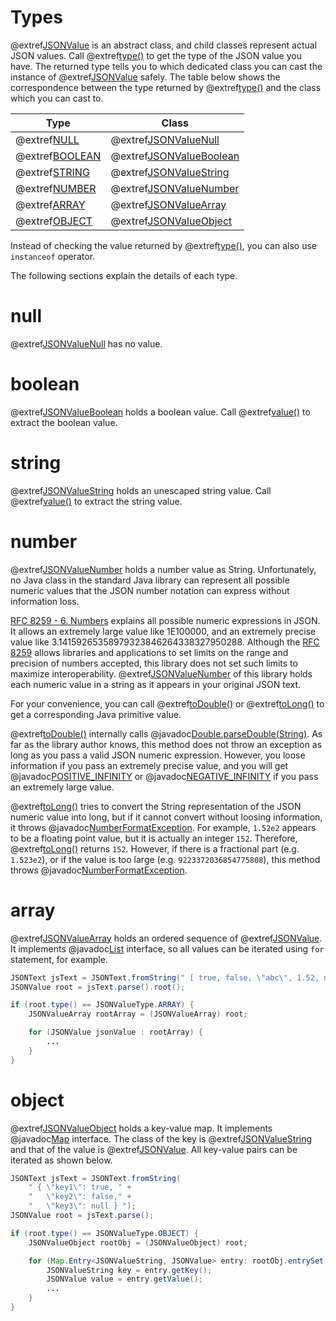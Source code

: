 # Types

@extref[JSONValue](javadoc:value/JSONValue.html) is an abstract class, and
child classes represent actual JSON values. Call
@extref[type()](javadoc:value/JSONValue.html#type()) to get the type of the
JSON value you have. The returned type tells you to which dedicated class 
you can cast the instance of @extref[JSONValue](javadoc:value/JSONValue.html)
safely. The table below shows the correspondence between the type returned
by @extref[type()](javadoc:value/JSONValue.html#type()) and the class which
you can cast to.

| Type                                                       | Class                                                          |
| ---------------------------------------------------------- | -------------------------------------------------------------- |
| @extref[NULL](javadoc:value/JSONValueType.html#NULL)       | @extref[JSONValueNull](javadoc:value/JSONValueNull.html)       |
| @extref[BOOLEAN](javadoc:value/JSONValueType.html#BOOLEAN) | @extref[JSONValueBoolean](javadoc:value/JSONValueBoolean.html) |
| @extref[STRING](javadoc:value/JSONValueType.html#STRING)   | @extref[JSONValueString](javadoc:value/JSONValueString.html)   |
| @extref[NUMBER](javadoc:value/JSONValueType.html#NUMBER)   | @extref[JSONValueNumber](javadoc:value/JSONValueNumber.html)   |
| @extref[ARRAY](javadoc:value/JSONValueType.html#ARRAY)     | @extref[JSONValueArray](javadoc:value/JSONValueArray.html)     |
| @extref[OBJECT](javadoc:value/JSONValueType.html#OBJECT)   | @extref[JSONValueObject](javadoc:value/JSONValueObject.html)   |

Instead of checking the value returned by
@extref[type()](javadoc:value/JSONValue.html#type()), you can also use `instanceof`
operator.

The following sections explain the details of each type.

# null

@extref[JSONValueNull](javadoc:value/JSONValueNull.html) has no value.

# boolean

@extref[JSONValueBoolean](javadoc:value/JSONValueBoolean.html) holds a boolean value.
Call @extref[value()](javadoc:value/JSONValueBoolean.html#value()) to extract the
boolean value.

# string

@extref[JSONValueString](javadoc:value/JSONValueString.html) holds an unescaped
string value. Call @extref[value()](javadoc:value/JSONValueString.html#value())
to extract the string value.

# number

@extref[JSONValueNumber](javadoc:value/JSONValueNumber.html) holds a number value
as String. Unfortunately, no Java class in the standard Java library can represent 
all possible numeric values that the JSON number notation can express without
information loss.
 
[RFC 8259 - 6. Numbers](https://tools.ietf.org/html/rfc8259#section-6) explains
all possible numeric expressions in JSON. It allows an extremely large value
like 1E100000, and an extremely precise value like 3.14159265358979323846264338327950288.
Although the [RFC 8259](https://tools.ietf.org/html/rfc8259#section-6) allows libraries
and applications to set limits on the range and precision of numbers accepted,
this library does not set such limits to maximize interoperability. 
@extref[JSONValueNumber](javadoc:value/JSONValueNumber.html) of this library
holds each numeric value in a string as it appears in your original JSON text.

For your convenience, you can call
@extref[toDouble()](javadoc:value/JSONValueNumber.html#toDouble()) or
@extref[toLong()](javadoc:value/JSONValueNumber.html#toLong()) to get a corresponding
Java primitive value.

@extref[toDouble()](javadoc:value/JSONValueNumber.html#toDouble()) internally
calls @javadoc[Double.parseDouble(String)](java.lang.Double#parseDouble(java.lang.String)).
As far as the library author knows, this method does not throw an exception as long
as you pass a valid JSON numeric expression. However, you loose information if you
pass an extremely precise value, and you will get
@javadoc[POSITIVE_INFINITY](java.lang.Double#POSITIVE_INFINITY) or 
@javadoc[NEGATIVE_INFINITY](java.lang.Double#NEGATIVE_INFINITY) if you pass an extremely
large value.

@extref[toLong()](javadoc:value/JSONValueNumber.html#toLong()) tries to convert
the String representation of the JSON numeric value into long, but if it cannot
convert without loosing information, it throws
@javadoc[NumberFormatException](java.lang.NumberFormatException).
For example, `1.52e2` appears to be a floating point value, but it is actually
an integer `152`. Therefore, @extref[toLong()](javadoc:value/JSONValueNumber.html#toLong())
returns `152`. However, if there is a fractional part (e.g. `1.523e2`), or if 
the value is too large (e.g. `9223372036854775808`), this method throws 
@javadoc[NumberFormatException](java.lang.NumberFormatException).

# array

@extref[JSONValueArray](javadoc:value/JSONValueArray.html) holds an ordered sequence
of @extref[JSONValue](javadoc:value/JSONValue.html). It implements
@javadoc[List](java.util.List) interface,
so all values can be iterated using `for` statement, for example.

```java
JSONText jsText = JSONText.fromString(" [ true, false, \"abc\", 1.52, null ] ");
JSONValue root = jsText.parse().root();

if (root.type() == JSONValueType.ARRAY) {
    JSONValueArray rootArray = (JSONValueArray) root;

    for (JSONValue jsonValue : rootArray) {
        ...
    }
}
```

# object

@extref[JSONValueObject](javadoc:value/JSONValueObject.html) holds a key-value
map. It implements @javadoc[Map](java.util.Map) interface.
The class of the key is @extref[JSONValueString](javadoc:value/JSONValueString.html)
and that of the value is @extref[JSONValue](javadoc:value/JSONValue.html). All
key-value pairs can be iterated as shown below.

```java
JSONText jsText = JSONText.fromString(
    " { \"key1\": true, " +
    "   \"key2\": false," +
    "   \"key3\": null } ");
JSONValue root = jsText.parse();

if (root.type() == JSONValueType.OBJECT) {
    JSONValueObject rootObj = (JSONValueObject) root;

    for (Map.Entry<JSONValueString, JSONValue> entry: rootObj.entrySet()) {
        JSONValueString key = entry.getKey();
        JSONValue value = entry.getValue();
        ...
    }
}
```

